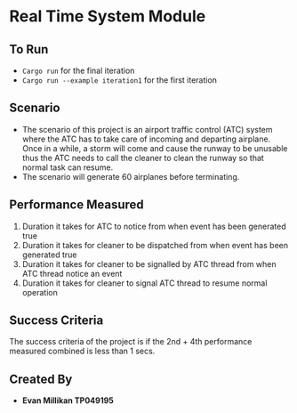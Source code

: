 # Real Time System Module

## To Run
- `Cargo run` for the final iteration
- `Cargo run --example iteration1` for the first iteration

## Scenario
- The scenario of this project is an airport traffic control (ATC) system where the ATC has to take care of incoming and departing airplane. Once in a while, a storm will come and cause the runway to be unusable thus the ATC needs to call the cleaner to clean the runway so that normal task can resume. 
- The scenario will generate 60 airplanes before terminating.

## Performance Measured
1. Duration it takes for ATC to notice from when event has been generated true
2. Duration it takes for cleaner to be dispatched from when event has been generated true
3. Duration it takes for cleaner to be signalled by ATC thread from when ATC thread notice an event
4. Duration it takes for cleaner to signal ATC thread to resume normal operation

## Success Criteria
The success criteria of the project is if the 2nd + 4th performance measured combined is less than 1 secs. 

## Created By 
- **Evan Millikan TP049195**
